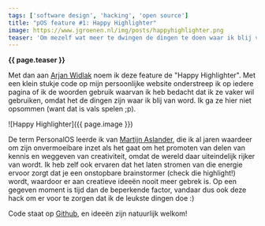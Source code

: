 ```yaml
---
tags: ['software design', 'hacking', 'open source']
title: "pOS feature #1: Happy Highlighter"
image: https://www.jgroenen.nl/img/posts/happyhighlighter.png
teaser: 'Om mezelf wat meer te dwingen de dingen te doen waar ik blij van word, heb ik een nieuwe "life hack" of "persoonlijk O.S." feature. Ik heb me voorgenomen om leuke dingen wat vaker snel en kort te beschrijven in dit soort mini blogjes. Daarbij "nudge" ik mezelf om telkens te checken of ik bezig ben met de dingen waar ik bezig mee wil zijn.'
---
```

<strong>{{ page.teaser }}</strong>

Met dan aan [Arjan Widlak](http://www.kafkabrigade.nl/contact) noem ik deze feature de "Happy Highlighter". Met een klein stukje code op mijn persoonlijke website onderstreep ik op iedere pagina of ik de woorden gebruik waarvan ik heb bedacht dat ik ze vaker wil gebruiken, omdat het de dingen zijn waar ik blij van word. Ik ga ze hier niet opsommen (want dat is vals spelen ;p).

![Happy Highlighter]({{ page.image }})

De term PersonalOS leerde ik van [Martijn Aslander](https://www.linkedin.com/pulse/martijnos-een-verkenning-de-ontwikkelingen-rondom-system-aslander/), die ik al jaren waardeer om zijn onvermoeibare inzet als het gaat om het promoten van delen van kennis en weggeven van creativiteit, omdat de wereld daar uiteindelijk rijker van wordt. Ik heb zelf ook ervaren dat het laten stromen van die energie ervoor zorgt dat je een onstopbare brainstormer (check die highlight!) wordt, waardoor er aan creatieve ideeën nooit meer gebrek is. Op een gegeven moment is tijd dan de beperkende factor, vandaar dus ook deze hack om er voor te zorgen dat ik de leukste dingen doe :)

Code staat op [Github](https://github.com/everybitnl/jgroenen.nl/blob/master/js/modules/Tagger.mjs), en ideeën zijn natuurlijk welkom!